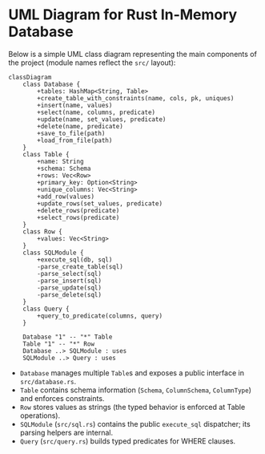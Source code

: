 # UML Diagram for Rust In-Memory Database

Below is a simple UML class diagram representing the main components of the project (module names reflect the `src/` layout):

```mermaid
classDiagram
    class Database {
        +tables: HashMap<String, Table>
        +create_table_with_constraints(name, cols, pk, uniques)
        +insert(name, values)
        +select(name, columns, predicate)
        +update(name, set_values, predicate)
        +delete(name, predicate)
        +save_to_file(path)
        +load_from_file(path)
    }
    class Table {
        +name: String
        +schema: Schema
        +rows: Vec<Row>
        +primary_key: Option<String>
        +unique_columns: Vec<String>
        +add_row(values)
        +update_rows(set_values, predicate)
        +delete_rows(predicate)
        +select_rows(predicate)
    }
    class Row {
        +values: Vec<String>
    }
    class SQLModule {
        +execute_sql(db, sql)
        -parse_create_table(sql)
        -parse_select(sql)
        -parse_insert(sql)
        -parse_update(sql)
        -parse_delete(sql)
    }
    class Query {
        +query_to_predicate(columns, query)
    }

    Database "1" -- "*" Table
    Table "1" -- "*" Row
    Database ..> SQLModule : uses
    SQLModule ..> Query : uses
```

- `Database` manages multiple `Table`s and exposes a public interface in `src/database.rs`.
- `Table` contains schema information (`Schema`, `ColumnSchema`, `ColumnType`) and enforces constraints.
- `Row` stores values as strings (the typed behavior is enforced at Table operations).
- `SQLModule` (`src/sql.rs`) contains the public `execute_sql` dispatcher; its parsing helpers are internal.
- `Query` (`src/query.rs`) builds typed predicates for WHERE clauses.

